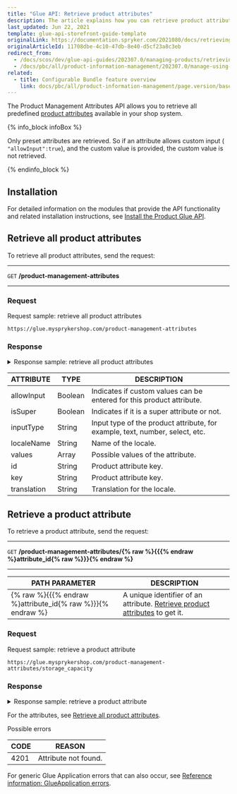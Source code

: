 ```yaml
---
title: "Glue API: Retrieve product attributes"
description: The article explains how you can retrieve product attributes via the API
last_updated: Jun 22, 2021
template: glue-api-storefront-guide-template
originalLink: https://documentation.spryker.com/2021080/docs/retrieving-product-attributes
originalArticleId: 11708dbe-4c10-47db-8e40-d5cf23a8c3eb
redirect_from:
  - /docs/scos/dev/glue-api-guides/202307.0/managing-products/retrieving-product-attributes.html
  - /docs/pbc/all/product-information-management/202307.0/manage-using-glue-api/glue-api-retrieve-product-attributes.html
related:
  - title: Configurable Bundle feature overview
    link: docs/pbc/all/product-information-management/page.version/base-shop/feature-overviews/product-feature-overview/product-attributes-overview.html
---
```


The Product Management Attributes API allows you to retrieve all predefined [product attributes](/docs/pbc/all/product-information-management/{{page.version}}/base-shop/feature-overviews/product-feature-overview/product-feature-overview.html) available in your shop system.

{% info_block infoBox %}

Only preset attributes are retrieved. So if an attribute allows custom input ( `"allowInput":true`), and the custom value is provided, the custom value is not retrieved.

{% endinfo_block %}

## Installation

For detailed information on the modules that provide the API functionality and related installation instructions, see [Install the Product Glue API](/docs/pbc/all/product-information-management/{{page.version}}/base-shop/install-and-upgrade/install-glue-api/install-the-product-glue-api.html).

<a name="{all-attributes}"></a>

## Retrieve all product attributes

To retrieve all product attributes, send the request:
***
`GET` **/product-management-attributes**
***

### Request

Request sample: retrieve all product attributes

`https://glue.mysprykershop.com/product-management-attributes`

### Response

<details>
<summary markdown='span'>Response sample: retrieve all product attributes</summary>

```json
{
    "data": [
        {
            "type": "product-management-attributes",
            "id": "storage_capacity",
            "attributes": {
                "key": "storage_capacity",
                "inputType": "text",
                "allowInput": false,
                "isSuper": true,
                "localizedKeys": [
                    {
                        "localeName": "en_US",
                        "translation": "Storage Capacity"
                    },
                    {
                        "localeName": "de_DE",
                        "translation": "Speichergröße"
                    }
                ],
                "values": [
                    {
                        "value": "128 GB",
                        "localizedValues": []
                    },
                    {
                        "value": "64 GB",
                        "localizedValues": []
                    },
                    {
                        "value": "32 GB",
                        "localizedValues": []
                    },
                    {
                        "value": "16 GB",
                        "localizedValues": []
                    }
                ]
            },
            "links": {
                "self": "https://glue.mysprykershop.com/product-management-attributes/storage_capacity"
            }
        },
        {
            "type": "product-management-attributes",
            "id": "white_balance",
            "attributes": {
                "key": "white_balance",
                "inputType": "text",
                "allowInput": false,
                "isSuper": false,
                "localizedKeys": [
                    {
                        "localeName": "en_US",
                        "translation": "White balance"
                    },
                    {
                        "localeName": "de_DE",
                        "translation": "Weißabgleich"
                    }
                ],
                "values": [
                    {
                        "value": "manual",
                        "localizedValues": [
                            {
                                "localeName": "en_US",
                                "translation": "Manual"
                            },
                            {
                                "localeName": "de_DE",
                                "translation": "Manuell"
                            }
                        ]
                    },
                    {
                        "value": "auto",
                        "localizedValues": [
                            {
                                "localeName": "en_US",
                                "translation": "Auto"
                            },
                            {
                                "localeName": "de_DE",
                                "translation": "Auto"
                            }
                        ]
                    }
                ]
            },
            "links": {
                "self": "https://glue.mysprykershop.com/product-management-attributes/white_balance"
            }
        }
    ],
    "links": {
        "self": "glue.mysprykershop.com/product-management-attributes"
    }
}
```
</details>


| ATTRIBUTE | TYPE | DESCRIPTION |
| --- | --- | --- |
| allowInput | Boolean | Indicates if custom values can be entered for this product attribute. |
| isSuper | Boolean | Indicates if it is a super attribute or not. |
| inputType | String | Input type of the product attribute, for example, text, number, select, etc. |
| localeName | String | Name of the locale. |
| values | Array | Possible values of the attribute. |
| id | String | Product attribute key. |
| key | String | Product attribute key. |
| translation | String | Translation for the locale. |

## Retrieve a product attribute

To retrieve a product attribute, send the request:

***
`GET` **/product-management-attributes/{% raw %}{{{% endraw %}attribute_id{% raw %}}}{% endraw %}**
***

| PATH PARAMETER | 	DESCRIPTION |
| --- | --- |
| {% raw %}{{{% endraw %}attribute_id{% raw %}}}{% endraw %} | A unique identifier of an attribute. [Retrieve product attributes](#retrieve-all-product-attributes) to get it. |

### Request

Request sample: retrieve a product attribute

`https://glue.mysprykershop.com/product-management-attributes/storage_capacity`

### Response

<details>
<summary markdown='span'>Response sample: retrieve a product attribute</summary>

```json
{
    "data": {
        "type": "product-management-attributes",
        "id": "storage_capacity",
        "attributes": {
            "key": "storage_capacity",
            "inputType": "text",
            "allowInput": false,
            "isSuper": true,
            "localizedKeys": [
                {
                    "localeName": "en_US",
                    "translation": "Storage Capacity"
                },
                {
                    "localeName": "de_DE",
                    "translation": "Speichergröße"
                }
            ],
            "values": [
                {
                    "value": "32 GB",
                    "localizedValues": []
                },
                {
                    "value": "128 GB",
                    "localizedValues": []
                },
                {
                    "value": "16 GB",
                    "localizedValues": []
                },
                {
                    "value": "64 GB",
                    "localizedValues": []
                }
            ]
        },
        "links": {
            "self": "https://glue.mysprykershop.com/product-management-attributes/storage_capacity"
        }
    }
}
```
</details>

For the attributes, see [Retrieve all product attributes](#retrieve-all-product-attributes).

Possible errors

| CODE | REASON |
| --- | --- |
| 4201 | Attribute not found. |

For generic Glue Application errors that can also occur, see [Reference information: GlueApplication errors](/docs/dg/dev/glue-api/{{page.version}}/old-glue-infrastructure/reference-information-glueapplication-errors.html).
